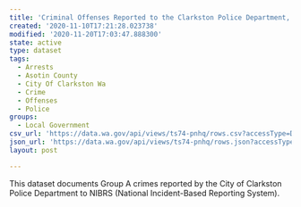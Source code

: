 ```yaml
---
title: 'Criminal Offenses Reported to the Clarkston Police Department, NIBRS Group A'
created: '2020-11-10T17:21:28.023738'
modified: '2020-11-20T17:03:47.888300'
state: active
type: dataset
tags:
  - Arrests
  - Asotin County
  - City Of Clarkston Wa
  - Crime
  - Offenses
  - Police
groups:
  - Local Government
csv_url: 'https://data.wa.gov/api/views/ts74-pnhq/rows.csv?accessType=DOWNLOAD'
json_url: 'https://data.wa.gov/api/views/ts74-pnhq/rows.json?accessType=DOWNLOAD'
layout: post

---
```

This dataset documents Group A crimes reported by the City of Clarkston Police Department to NIBRS (National Incident-Based Reporting System).
